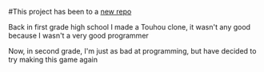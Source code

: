 #This project has been to a [new repo](https://github.com/Zer0xCzk/TooHoo)

Back in first grade high school I made a Touhou clone, it wasn't any good because I wasn't a very good programmer

Now, in second grade, I'm just as bad at programming, but have decided to try making this game again
